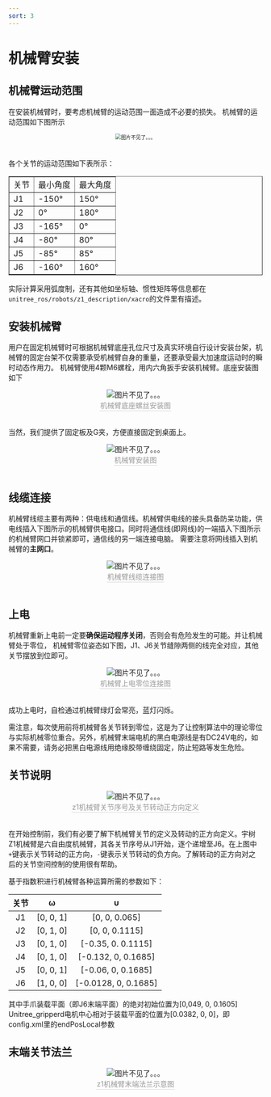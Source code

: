 ```yaml
---
sort: 3
---
```


# 机械臂安装

## 机械臂运动范围

在安装机械臂时，要考虑机械臂的运动范围一面造成不必要的损失。
机械臂的运动范围如下图所示

<center>
<img src="../img/range.png" style="zoom:70%" alt=" 图片不见了。。。 "/>
<br>
<div style="color:orange; border-bottom: 0.1px solid #d9d9d9;
display: inline-block;
color: #999;
padding: 1px;"></div>
</center>
<br>

各个关节的运动范围如下表所示：

<center>
<table border="1">
    <tr><td>关节</td><td>最小角度</td><td>最大角度</td></tr>
    <tr><td>J1</td><td>-150°</td><td>150°</td></tr>
    <tr><td>J2</td><td>0°</td><td>180°</td></tr>
    <tr><td>J3</td><td>-165°</td><td>0°</td></tr>
    <tr><td>J4</td><td>-80°</td><td>80°</td></tr>
    <tr><td>J5</td><td>-85°</td><td>85°</td></tr>
    <tr><td>J6</td><td>-160°</td><td>160°</td></tr>
</table>
</center>

实际计算采用弧度制，还有其他如坐标轴、惯性矩阵等信息都在`unitree_ros/robots/z1_description/xacro`的文件里有描述。

## 安装机械臂

用户在固定机械臂时可根据机械臂底座孔位尺寸及真实环境自行设计安装台架，机械臂的固定台架不仅需要承受机械臂自身的重量，还要承受最大加速度运动时的瞬时动态作用力。
机械臂使用4颗M6螺栓，用内六角扳手安装机械臂。底座安装图如下

<center>
<img src="../img/arm_buttom.png" style="zoom:100%" alt=" 图片不见了。。。 "/>
<br>
<div style="color:orange; border-bottom: 0.1px solid #d9d9d9;
display: inline-block;
color: #999;
padding: 1px;">机械臂底座螺丝安装图</div>
</center>
<br>

当然，我们提供了固定板及G夹，方便直接固定到桌面上。
<center>
<img src="../img/arm_guding.png" style="zoom:100%" alt=" 图片不见了。。。 "/>
<br>
<div style="color:orange; border-bottom: 0.1px solid #d9d9d9;
display: inline-block;
color: #999;
padding: 1px;">机械臂安装图</div>
</center>
<br>

## 线缆连接

机械臂线缆主要有两种：供电线和通信线。机械臂供电线的接头具备防呆功能，供电线插入下图所示的机械臂供电接口。同时将通信线(即网线)的一端插入下图所示的机械臂网口并锁紧即可，通信线的另一端连接电脑。
需要注意将网线插入到机械臂的**主网口**。

<center>
<img src="../img/arm_xianglan.png" style="zoom:100%" alt=" 图片不见了。。。 "/>
<br>
<div style="color:orange; border-bottom: 0.1px solid #d9d9d9;
display: inline-block;
color: #999;
padding: 1px;">机械臂线缆连接图</div>
</center>
<br>

## 上电

机械臂重新上电前一定要**确保运动程序关闭**，否则会有危险发生的可能。并让机械臂处于零位，
机械臂零位姿态如下图，J1、J6关节缝隙两侧的线完全对应，其他关节摆放到位即可。

<center>
<img src="../img/arm_powerOn.png" style="zoom:100%" alt=" 图片不见了。。。 "/>
<br>
<div style="color:orange; border-bottom: 0.1px solid #d9d9d9;
display: inline-block;
color: #999;
padding: 1px;">机械臂上电零位连接图</div>
</center>
<br>

成功上电时，自检通过机械臂绿灯会常亮，蓝灯闪烁。

需注意，每次使用前将机械臂各关节转到零位，这是为了让控制算法中的理论零位与实际机械零位重合。另外，机械臂末端电机的黑白电源线是有DC24V电的，如果不需要，请务必把黑白电源线用绝缘胶带缠绕固定，防止短路等发生危险。

## 关节说明

<center>
<img src="../img/z1_arm_cooridinate.png" style="zoom:100%" alt=" 图片不见了。。。 "/>
<br>
<div style="color:orange; border-bottom: 0.1px solid #d9d9d9;
display: inline-block;
color: #999;
padding: 1px;">z1机械臂关节序号及关节转动正方向定义</div>
</center>
<br>

在开始控制前，我们有必要了解下机械臂关节的定义及转动的正方向定义。宇树Z1机械臂是六自由度机械臂，其各关节序号从J1开始，逐个递增至J6。在上图中`+`键表示关节转动的正方向，`-`键表示关节转动的负方向。了解转动的正方向对之后的关节空间控制的使用很有帮助。

基于指数积进行机械臂各种运算所需的参数如下：

|关节|ω|υ|
|:-:|:-:|:-:|
|J1|[0, 0, 1]|[0, 0, 0.065]|
|J2|[0, 1, 0]|[0, 0, 0.1115]|
|J3|[0, 1, 0]|[-0.35, 0. 0.1115]|
|J4|[0, 1, 0]|[-0.132, 0, 0.1685]|
|J5|[0, 0, 1]|[-0.06, 0, 0.1685]|
|J6|[1, 0, 0]|[-0.0128, 0, 0.1685]|

其中手爪装载平面（即J6末端平面）的绝对初始位置为[0,049, 0, 0.1605]
Unitree_gripperd电机中心相对于装载平面的位置为[0.0382, 0, 0]，即config.xml里的endPosLocal参数

## 末端关节法兰

<center>
<img src="../img/end flange.png" style="zoom:100%" alt=" 图片不见了。。。 "/>
<br>
<div style="color:orange; border-bottom: 0.1px solid #d9d9d9;
display: inline-block;
color: #999;
padding: 1px;">z1机械臂末端法兰示意图</div>
</center>
<br>
